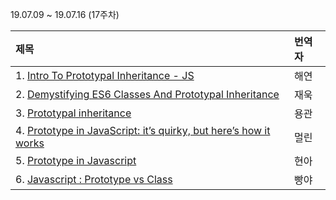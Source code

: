 19.07.09 ~ 19.07.16 (17주차)

|   제목   | 번역자  |
| :-------- | :------ |
| 1. [Intro To Prototypal Inheritance - JS ](https://dev.to/danny/intro-to-prototypal-inheritance---js-9di) | 해연 |
| 2. [Demystifying ES6 Classes And Prototypal Inheritance](https://scotch.io/tutorials/demystifying-es6-classes-and-prototypal-inheritance) | 재욱 |
| 3. [Prototypal inheritance](https://javascript.info/prototype-inheritance) | 용관 |
| 4. [Prototype in JavaScript: it’s quirky, but here’s how it works](https://www.freecodecamp.org/news/prototype-in-js-busted-5547ec68872/) | 멀린 |
| 5. [Prototype in Javascript ](https://www.codementor.io/sandeepranjan2007/prototype-in-javascipt-knbve0lqo) | 현아 |
| 6. [Javascript : Prototype vs Class](https://medium.com/@parsyval/javascript-prototype-vs-class-a7015d5473b) | 빵야 |